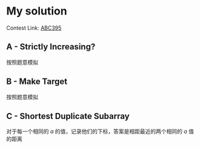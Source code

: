 # My solution

Contest Link: [ABC395](https://atcoder.jp/contests/abc395)

## A - Strictly Increasing?
按照题意模拟

## B - Make Target
按照题意模拟

## C - Shortest Duplicate Subarray
对于每一个相同的 $a$ 的值，记录他们的下标，答案是相距最近的两个相同的 $a$ 值的距离
